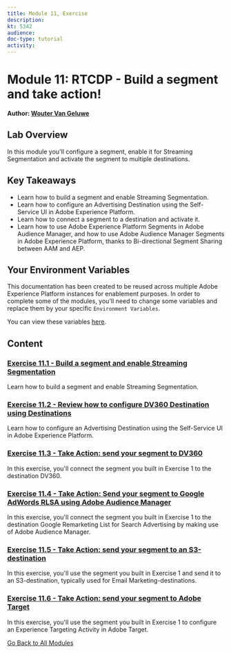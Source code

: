 ```yaml
---
title: Module 11, Exercise
description: 
kt: 5342
audience: 
doc-type: tutorial
activity: 
---
```


# Module 11: RTCDP - Build a segment and take action!

**Author: [Wouter Van Geluwe](https://www.linkedin.com/in/woutervangeluwe/)**

## Lab Overview

In this module you'll configure a segment, enable it for Streaming Segmentation and activate the segment to multiple destinations.

## Key Takeaways

* Learn how to build a segment and enable Streaming Segmentation.
* Learn how to configure an Advertising Destination using the Self-Service UI in Adobe Experience Platform.
* Learn how to connect a segment to a destination and activate it.
* Learn how to use Adobe Experience Platform Segments in Adobe Audience Manager, and how to use Adobe Audience Manager Segments in Adobe Experience Platform, thanks to Bi-directional Segment Sharing between AAM and AEP.

## Your Environment Variables

This documentation has been created to be reused across multiple Adobe Experience Platform instances for enablement purposes.
In order to complete some of the modules, you'll need to change some variables and replace them by your specific ``Environment Variables``.

You can view these variables [here](../../environment.md).

## Content

### [Exercise 11.1 - Build a segment and enable Streaming Segmentation](./ex1.md)

Learn how to build a segment and enable Streaming Segmentation.

### [Exercise 11.2 - Review how to configure DV360 Destination using Destinations](./ex2.md)

Learn how to configure an Advertising Destination using the Self-Service UI in Adobe Experience Platform.

### [Exercise 11.3 - Take Action: send your segment to DV360](./ex3.md)

In this exercise, you'll connect the segment you built in Exercise 1 to the destination DV360.

### [Exercise 11.4 - Take Action: Send your segment to Google AdWords RLSA using Adobe Audience Manager](./ex4.md)

In this exercise, you'll connect the segment you built in Exercise 1 to the destination Google Remarketing List for Search Advertising by making use of Adobe Audience Manager.

### [Exercise 11.5 - Take Action: send your segment to an S3-destination](./ex5.md)

In this exercise, you'll use the segment you built in Exercise 1 and send it to an S3-destination, typically used for Email Marketing-destinations.

### [Exercise 11.6 - Take Action: send your segment to Adobe Target](./ex6.md)

In this exercise, you'll use the segment you built in Exercise 1 to configure an Experience Targeting Activity in Adobe Target.

[Go Back to All Modules](../../README.md)
